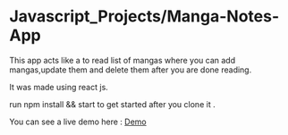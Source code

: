# Javascript_Projects/Manga-Notes-App

This app acts like a to read list of mangas where you can add mangas,update them and delete them after you are done reading.

It was made using react js.

run npm install && start to get started after you clone it .

You can see a live demo here : [Demo](https://doge-123.netlify.app)
